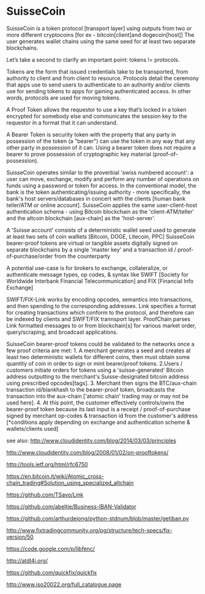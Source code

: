 SuisseCoin
=========
SuisseCoin is a token protocol [transport layer] using outputs from two or more different cryptocoins [for ex - bitcoin[client]and dogecoin[host]] The user generates wallet chains using the same seed for at least two separate blockchains.

Let’s take a second to clarify an important point: tokens != protocols.

Tokens are the form that issued credentials take to be transported, from authority to client and from client to resource.
Protocols detail the ceremony that apps use to send users to authenticate to an authority and/or clients use for sending tokens to apps for gaining authenticated access. In other words, protocols are used for moving tokens.

A Proof Token allows the requestor to use a key that’s locked in a token encrypted for somebody else and communicates the session key to the requestor in a format that it can understand.

A Bearer Token is security token with the property that any party in possession of the token (a "bearer") can use the token in any way that any other party in possession of it can. Using a bearer token does not require a bearer to prove possession of cryptographic key material (proof-of-possession).

SuisseCoin operates similar to the proverbial 'swiss numbered account': a user can move, exchange, modify and perform any number of operations on funds using a password or token for access. In the conventional model, the bank is the token authenticating/issuing authority - more specifically, the bank's host servers/databases in concert with the clients [human bank teller/ATM or online account]. SuisseCoin applies the same user-client-host authentication schema - using Bitcoin blockchain as the 'client-ATM/teller' and the altcoin blockchain [aux-chain] as the 'host-server'. 

A 'Suisse account' consists of a deterministic wallet seed used to generate at least two sets of coin walllets [Bitcoin, DOGE, Litecoin, PPC]
SuisseCoin bearer-proof tokens are virtual or tangible assets digitally signed on separate blockchains by a single 'master key' and a transaction id / proof-of-purchase/order from the counterparty 

A potential use-case is for brokers to exchange, collateralize, or authenticate message types, op codes, & syntax like SWIFT [Society for Worldwide Interbank Financial Telecommunication] and FIX [Financial Info Exchange] 

SWIFT/FIX-Link works by encoding opcodes, semantics into transactions, and then spending to the corresponding addresses. Link specifies a format for creating transactions which conform to the protocol, and therefore can be indexed by clients and SWIFT/FIX trannsport layer. ProofChain parses Link formatted messages to or from blockchain[s] for various market order, query/scraping, and broadcast applications.

SuisseCoin bearer-proof tokens could be validated to the networks once a few proof criteria are met: 1. A merchant generates a seed and creates at least two deterministic wallets for different coins, then must obtain some quantity of coin in order to sign or mint bearer/proof tokens. 2.Users / customers initiate orders for tokens using a 'suisse-generated' Bitcoin address outputting to the merchant's Suisse-designated bitcoin address using prescribed opcodes[tags]. 3. Merchant then signs the BTC/aux-chain transaction id/blankhash to the bearer-proof token, broadcasts the transaction into the aux-chain ['atomic chain' trading may or may not be used here]. 4. At this point, the customer effectively controls/owns the bearer-proof token because its last input is a receipt / proof-of-purchase signed by merchant op-codes & transaction id from the customer's address [*conditions apply depending on exchange and authentication scheme & wallets/clients used]

see also:
http://www.cloudidentity.com/blog/2014/03/03/principles

http://www.cloudidentity.com/blog/2008/01/02/on-prooftokens/

http://tools.ietf.org/html/rfc6750

https://en.bitcoin.it/wiki/Atomic_cross-chain_trading#Solution_using_specialized_altchain

https://github.com/TSavo/Link

https://github.com/abeltje/Business-IBAN-Validator

https://github.com/arthurdejong/python-stdnum/blob/master/getiban.py

http://www.fixtradingcommunity.org/pg/structure/tech-specs/fix-version/50

https://code.google.com/p/libfenc/

http://atdl4j.org/

https://github.com/quickfix/quickfix

http://www.iso20022.org/full_catalogue.page



